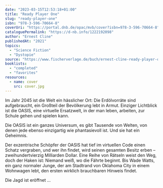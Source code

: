 ```yaml
---
date: "2023-03-15T12:53:18+01:00"
title: "Ready Player One"
slug: "ready-player-one"
isbn: "978-3-596-70664-8"
coverUri: "https://portal.dnb.de/opac/mvb/cover?isbn=978-3-596-70664-8"
cataloguePermalink: "https://d-nb.info/1222192098"
author: "Ernest Cline"
publishedAt: "2021"
topics:
  - "Science Fiction"
  - "Dystopie"
source: "https://www.fischerverlage.de/buch/ernest-cline-ready-player-one-9783596706648"
booklists:
  - "completed"
  - "favorites"
resources:
  - name: cover
    src: cover.jpg
---
```

Im Jahr 2045 ist die Welt ein hässlicher Ort: Die Erdölvorräte sind 
aufgebraucht, ein Großteil der Bevölkerung lebt in Armut. Einziger Lichtblick 
ist die OASIS, eine virtuelle Ersatzwelt, in der man leben, arbeiten, zur Schule 
gehen und spielen kann.

Die OASIS ist ein ganzes Universum, es gibt Tausende von Welten, von denen jede 
ebenso einzigartig wie phantasievoll ist. Und sie hat ein Geheimnis.

Der exzentrische Schöpfer der OASIS hat tief im virtuellen Code einen Schatz 
vergraben, und wer ihn findet, wird seinen gesamten Besitz erben – 
zweihundertvierzig Milliarden Dollar. Eine Reihe von Rätseln weist den Weg, doch 
der Haken ist: Niemand weiß, wo die Fährte beginnt. Bis Wade Watts, ein ganz 
normaler Junge, der am Stadtrand von Oklahoma City in einem Wohnwagen lebt, den 
ersten wirklich brauchbaren Hinweis findet.

Die Jagd ist eröffnet ...